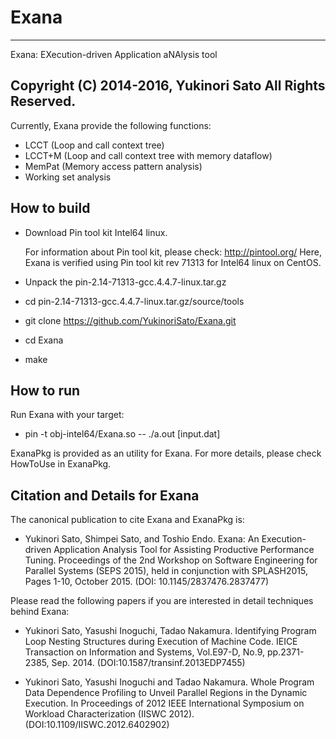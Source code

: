 # Exana

------------------------------------------------------------------------------
Exana: EXecution-driven Application aNAlysis tool

Copyright (C)   2014-2016,   Yukinori Sato
All Rights Reserved. 
------------------------------------------------------------------------------


Currently, Exana provide the following functions:
* LCCT (Loop and call context tree)
* LCCT+M (Loop and call context tree with memory dataflow)
* MemPat (Memory access pattern analysis)
* Working set analysis


## How to build
* Download Pin tool kit Intel64 linux.

    For information about Pin tool kit, please check:
    	http://pintool.org/ 
    Here, Exana is verified using Pin tool kit rev 71313 for Intel64 linux on CentOS.

* Unpack the pin-2.14-71313-gcc.4.4.7-linux.tar.gz
* cd pin-2.14-71313-gcc.4.4.7-linux.tar.gz/source/tools
* git clone https://github.com/YukinoriSato/Exana.git
* cd Exana
* make


## How to run
Run Exana with your target:
* pin -t obj-intel64/Exana.so -- ./a.out [input.dat]

ExanaPkg is provided as an utility for Exana.
For more details, please check HowToUse in ExanaPkg.


## Citation and Details for Exana

The canonical publication to cite Exana and ExanaPkg is:

* Yukinori Sato, Shimpei Sato, and Toshio Endo. Exana: An Execution-driven Application Analysis Tool for Assisting Productive Performance Tuning. Proceedings of the 2nd Workshop on Software Engineering for Parallel Systems (SEPS 2015), held in conjunction with SPLASH2015, Pages 1-10, October 2015. (DOI: 10.1145/2837476.2837477)


Please read the following papers if you are interested in detail techniques behind Exana:


* Yukinori Sato, Yasushi Inoguchi, Tadao Nakamura. Identifying Program Loop Nesting Structures during Execution of Machine Code. IEICE Transaction on Information and Systems, Vol.E97-D, No.9, pp.2371-2385, Sep. 2014. (DOI:10.1587/transinf.2013EDP7455)

* Yukinori Sato, Yasushi Inoguchi and Tadao Nakamura. Whole Program Data Dependence Profiling to Unveil Parallel Regions in the Dynamic Execution. In Proceedings of 2012 IEEE International Symposium on Workload Characterization (IISWC 2012). (DOI:10.1109/IISWC.2012.6402902) 

